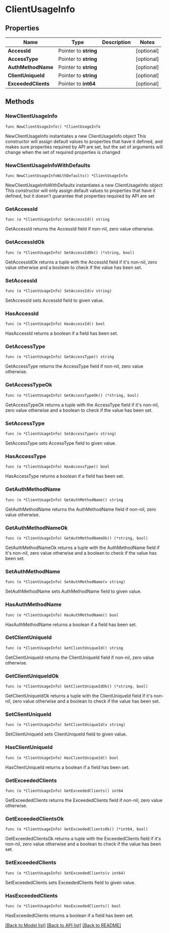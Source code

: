 # ClientUsageInfo

## Properties

Name | Type | Description | Notes
------------ | ------------- | ------------- | -------------
**AccessId** | Pointer to **string** |  | [optional] 
**AccessType** | Pointer to **string** |  | [optional] 
**AuthMethodName** | Pointer to **string** |  | [optional] 
**ClientUniqueId** | Pointer to **string** |  | [optional] 
**ExceededClients** | Pointer to **int64** |  | [optional] 

## Methods

### NewClientUsageInfo

`func NewClientUsageInfo() *ClientUsageInfo`

NewClientUsageInfo instantiates a new ClientUsageInfo object
This constructor will assign default values to properties that have it defined,
and makes sure properties required by API are set, but the set of arguments
will change when the set of required properties is changed

### NewClientUsageInfoWithDefaults

`func NewClientUsageInfoWithDefaults() *ClientUsageInfo`

NewClientUsageInfoWithDefaults instantiates a new ClientUsageInfo object
This constructor will only assign default values to properties that have it defined,
but it doesn't guarantee that properties required by API are set

### GetAccessId

`func (o *ClientUsageInfo) GetAccessId() string`

GetAccessId returns the AccessId field if non-nil, zero value otherwise.

### GetAccessIdOk

`func (o *ClientUsageInfo) GetAccessIdOk() (*string, bool)`

GetAccessIdOk returns a tuple with the AccessId field if it's non-nil, zero value otherwise
and a boolean to check if the value has been set.

### SetAccessId

`func (o *ClientUsageInfo) SetAccessId(v string)`

SetAccessId sets AccessId field to given value.

### HasAccessId

`func (o *ClientUsageInfo) HasAccessId() bool`

HasAccessId returns a boolean if a field has been set.

### GetAccessType

`func (o *ClientUsageInfo) GetAccessType() string`

GetAccessType returns the AccessType field if non-nil, zero value otherwise.

### GetAccessTypeOk

`func (o *ClientUsageInfo) GetAccessTypeOk() (*string, bool)`

GetAccessTypeOk returns a tuple with the AccessType field if it's non-nil, zero value otherwise
and a boolean to check if the value has been set.

### SetAccessType

`func (o *ClientUsageInfo) SetAccessType(v string)`

SetAccessType sets AccessType field to given value.

### HasAccessType

`func (o *ClientUsageInfo) HasAccessType() bool`

HasAccessType returns a boolean if a field has been set.

### GetAuthMethodName

`func (o *ClientUsageInfo) GetAuthMethodName() string`

GetAuthMethodName returns the AuthMethodName field if non-nil, zero value otherwise.

### GetAuthMethodNameOk

`func (o *ClientUsageInfo) GetAuthMethodNameOk() (*string, bool)`

GetAuthMethodNameOk returns a tuple with the AuthMethodName field if it's non-nil, zero value otherwise
and a boolean to check if the value has been set.

### SetAuthMethodName

`func (o *ClientUsageInfo) SetAuthMethodName(v string)`

SetAuthMethodName sets AuthMethodName field to given value.

### HasAuthMethodName

`func (o *ClientUsageInfo) HasAuthMethodName() bool`

HasAuthMethodName returns a boolean if a field has been set.

### GetClientUniqueId

`func (o *ClientUsageInfo) GetClientUniqueId() string`

GetClientUniqueId returns the ClientUniqueId field if non-nil, zero value otherwise.

### GetClientUniqueIdOk

`func (o *ClientUsageInfo) GetClientUniqueIdOk() (*string, bool)`

GetClientUniqueIdOk returns a tuple with the ClientUniqueId field if it's non-nil, zero value otherwise
and a boolean to check if the value has been set.

### SetClientUniqueId

`func (o *ClientUsageInfo) SetClientUniqueId(v string)`

SetClientUniqueId sets ClientUniqueId field to given value.

### HasClientUniqueId

`func (o *ClientUsageInfo) HasClientUniqueId() bool`

HasClientUniqueId returns a boolean if a field has been set.

### GetExceededClients

`func (o *ClientUsageInfo) GetExceededClients() int64`

GetExceededClients returns the ExceededClients field if non-nil, zero value otherwise.

### GetExceededClientsOk

`func (o *ClientUsageInfo) GetExceededClientsOk() (*int64, bool)`

GetExceededClientsOk returns a tuple with the ExceededClients field if it's non-nil, zero value otherwise
and a boolean to check if the value has been set.

### SetExceededClients

`func (o *ClientUsageInfo) SetExceededClients(v int64)`

SetExceededClients sets ExceededClients field to given value.

### HasExceededClients

`func (o *ClientUsageInfo) HasExceededClients() bool`

HasExceededClients returns a boolean if a field has been set.


[[Back to Model list]](../README.md#documentation-for-models) [[Back to API list]](../README.md#documentation-for-api-endpoints) [[Back to README]](../README.md)


